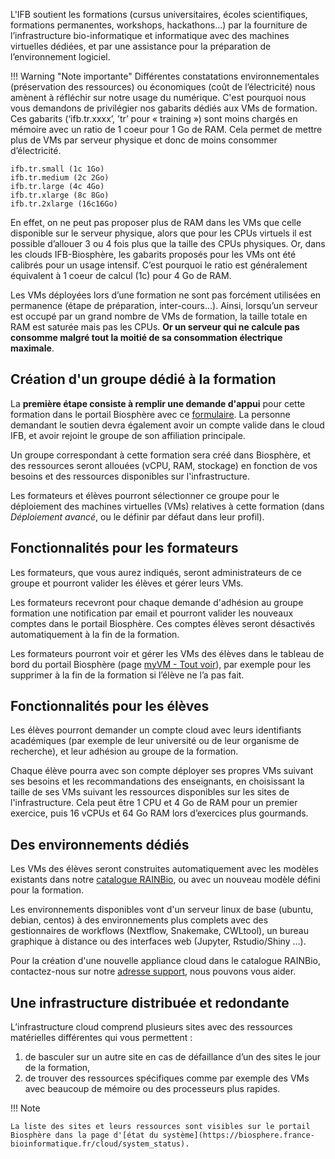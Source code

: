 L'IFB soutient les formations (cursus universitaires, écoles scientifiques, formations permanentes, workshops, hackathons...) par la fourniture de l’infrastructure bio-informatique et informatique avec des machines virtuelles dédiées, et par une assistance pour la préparation de l’environnement logiciel.

!!! Warning "Note importante"
    Différentes constatations environnementales (préservation des ressources) ou économiques (coût de l’électricité) nous amènent à réfléchir sur notre usage du numérique. C'est pourquoi nous vous demandons de privilégier nos gabarits dédiés aux VMs de formation. Ces gabarits (‘ifb.tr.xxxx’, ’tr’ pour « training ») sont moins chargés en mémoire avec un ratio de 1 coeur pour 1 Go de RAM. Cela permet de mettre plus de VMs par serveur physique et donc de moins consommer d’électricité. 

```
ifb.tr.small (1c 1Go)
ifb.tr.medium (2c 2Go)
ifb.tr.large (4c 4Go)
ifb.tr.xlarge (8c 8Go)
ifb.tr.2xlarge (16c16Go)
```

En effet, on ne peut pas proposer plus de RAM dans les VMs que celle disponible sur le serveur physique, alors que pour les CPUs virtuels il est possible d’allouer 3 ou 4 fois plus que la taille des CPUs physiques. Or, dans les clouds IFB-Biosphère, les gabarits proposés pour les VMs ont été calibrés pour un usage intensif. C’est pourquoi le ratio est généralement équivalent à 1 coeur de calcul (1c) pour 4 Go de RAM.

Les VMs déployées lors d’une formation ne sont pas forcément utilisées en permanence (étape de préparation, inter-cours…). Ainsi, lorsqu’un serveur est occupé par un grand nombre de VMs de formation, la taille totale en RAM est saturée mais pas les CPUs. **Or un serveur qui ne calcule pas consomme malgré tout la moitié de sa consommation électrique maximale**.

## Création d'un groupe dédié à la formation 

La **première étape consiste à remplir une demande d'appui** pour cette formation dans le portail Biosphère avec ce 
[formulaire](https://biosphere.france-bioinformatique.fr/cloudweb_account/groups/create?type_of_group=2). La personne demandant le soutien devra également avoir un compte valide dans le cloud IFB, et avoir rejoint le groupe de son affiliation principale.
 
Un groupe correspondant à cette formation sera créé dans Biosphère, et des ressources seront allouées (vCPU, RAM, stockage) en fonction de vos besoins et des ressources disponibles sur l'infrastructure.

Les formateurs et élèves pourront sélectionner ce groupe pour le déploiement des machines virtuelles (VMs) relatives à cette formation (dans *Déploiement avancé*, ou le définir par défaut dans leur profil).

## Fonctionnalités pour les formateurs

Les formateurs, que vous aurez indiqués, seront administrateurs de ce groupe et pourront valider les élèves et gérer leurs VMs.

Les formateurs recevront pour chaque demande d'adhésion au groupe formation une notification par email et pourront valider les nouveaux comptes dans le portail Biosphère. Ces comptes élèves seront désactivés automatiquement à la fin de la formation.

Les formateurs pourront voir et gérer les VMs des élèves dans le tableau de bord du portail Biosphère (page [myVM - Tout voir](https://biosphere.france-bioinformatique.fr/monitor)), par exemple pour les supprimer à la fin de la formation si l’élève ne l’a pas fait.

## Fonctionnalités pour les élèves

Les élèves pourront demander un compte cloud avec leurs identifiants académiques (par exemple de leur université ou de leur organisme de recherche), et leur adhésion au groupe de la formation.

Chaque élève pourra avec son compte déployer ses propres VMs suivant ses besoins et les recommandations des enseignants, en choisissant la taille de ses VMs suivant les ressources disponibles sur les sites de l'infrastructure. Cela peut être 1 CPU et 4 Go de RAM pour un premier exercice, puis 16 vCPUs et 64 Go RAM lors d’exercices plus gourmands. 

## Des environnements dédiés

Les VMs des élèves seront construites automatiquement avec les modèles existants dans notre [catalogue RAINBio](https://biosphere.france-bioinformatique.fr/catalogue), ou avec un nouveau modèle défini pour la formation.

Les environnements disponibles vont d'un serveur linux de base (ubuntu, debian, centos) à des environnements plus complets avec des gestionnaires de workflows (Nextflow, Snakemake, CWLtool), un bureau graphique à distance ou des interfaces web (Jupyter, Rstudio/Shiny …).

Pour la création d'une nouvelle appliance cloud dans le catalogue RAINBio, contactez-nous sur notre [adresse support](mailto:biosphere-support@genouest.org), nous pouvons vous aider.

## Une infrastructure distribuée et redondante

L’infrastructure cloud comprend plusieurs sites avec des ressources matérielles différentes qui vous permettent : 
1. de basculer sur un autre site en cas de défaillance d’un des sites le jour de la formation,
2. de trouver des ressources spécifiques comme par exemple des VMs avec beaucoup de mémoire ou des processeurs plus rapides.

!!! Note

    La liste des sites et leurs ressources sont visibles sur le portail Biosphère dans la page d'[état du système](https://biosphere.france-bioinformatique.fr/cloud/system_status).
